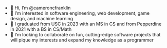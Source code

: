 - 👋 Hi, I’m @cameroncfranklin
- 👀 I’m interested in software engineering, web development, game design, and machine learning
- 🌱 I graduated from USC in 2023 with an MS in CS and from Pepperdine in 2021 with a BS in CS/Math
- 💞️ I’m looking to collaborate on fun, cutting-edge software projects that will pique my interests and expand my knowledge as a programmer

<!---
cameroncfranklin/cameroncfranklin is a ✨ special ✨ repository because its `README.md` (this file) appears on your GitHub profile.
You can click the Preview link to take a look at your changes.
--->
